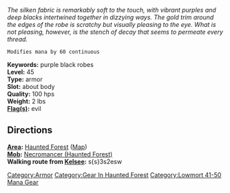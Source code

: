 *The silken fabric is remarkably soft to the touch, with vibrant purples
and deep blacks intertwined together in dizzying ways. The gold trim
around the edges of the robe is scratchy but visually pleasing to the
eye. What is not pleasing, however, is the stench of decay that seems to
permeate every thread.*

`Modifies mana by 60 continuous`

**Keywords:** purple black robes  
**Level:** 45  
**Type:** armor  
**Slot:** about body  
**Quality:** 100 hps  
**Weight:** 2 lbs  
**[Flag(s)](:Category:_Object_Flags "wikilink"):** evil

## Directions

**[Area](:Category:_Areas "wikilink"):** [Haunted
Forest](:Category:Haunted_Forest "wikilink")
([Map](Haunted_Forest_Map "wikilink"))  
**[Mob](:Category:_Mobs "wikilink"):** [Necromancer (Haunted
Forest)](Necromancer_(Haunted_Forest) "wikilink")  
**Walking route from [Kelsee](Kelsee "wikilink"):** s{s}3s2esw

[Category:Armor](Category:Armor "wikilink") [Category:Gear In Haunted
Forest](Category:Gear_In_Haunted_Forest "wikilink") [Category:Lowmort
41-50 Mana Gear](Category:Lowmort_41-50_Mana_Gear "wikilink")
